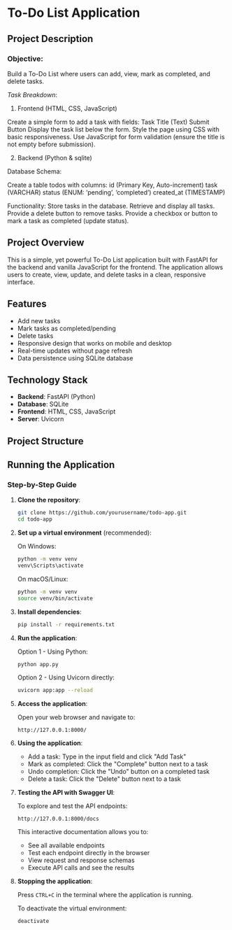 # To-Do List Application

## Project Description

### Objective:
Build a To-Do List where users can add, view, mark as completed, and
delete tasks.

*Task Breakdown*:

1. Frontend (HTML, CSS, JavaScript)

Create a simple form to add a task with fields:
Task Title (Text)
Submit Button
Display the task list below the form.
Style the page using CSS with basic responsiveness.
Use JavaScript for form validation (ensure the title is not empty before
submission).

2. Backend (Python & sqlite)

Database Schema:

Create a table todos with columns:
id (Primary Key, Auto-increment)
task (VARCHAR)
status (ENUM: ‘pending’, ‘completed’)
created_at (TIMESTAMP)

Functionality:
Store tasks in the database.
Retrieve and display all tasks.
Provide a delete button to remove tasks.
Provide a checkbox or button to mark a task as completed (update
status).

## Project Overview

This is a simple, yet powerful To-Do List application built with FastAPI for the backend and vanilla JavaScript for the frontend. The application allows users to create, view, update, and delete tasks in a clean, responsive interface.

## Features

- Add new tasks
- Mark tasks as completed/pending
- Delete tasks
- Responsive design that works on mobile and desktop
- Real-time updates without page refresh
- Data persistence using SQLite database

## Technology Stack

- **Backend**: FastAPI (Python)
- **Database**: SQLite
- **Frontend**: HTML, CSS, JavaScript
- **Server**: Uvicorn

## Project Structure 

## Running the Application

### Step-by-Step Guide

1. **Clone the repository**:
   ```bash
   git clone https://github.com/yourusername/todo-app.git
   cd todo-app
   ```

2. **Set up a virtual environment** (recommended):
   
   On Windows:
   ```bash
   python -m venv venv
   venv\Scripts\activate
   ```
   
   On macOS/Linux:
   ```bash
   python -m venv venv
   source venv/bin/activate
   ```

3. **Install dependencies**:
   ```bash
   pip install -r requirements.txt
   ```

4. **Run the application**:
   
   Option 1 - Using Python:
   ```bash
   python app.py
   ```
   
   Option 2 - Using Uvicorn directly:
   ```bash
   uvicorn app:app --reload
   ```

5. **Access the application**:
   
   Open your web browser and navigate to:
   ```
   http://127.0.0.1:8000/
   ```

6. **Using the application**:
   - Add a task: Type in the input field and click "Add Task"
   - Mark as completed: Click the "Complete" button next to a task
   - Undo completion: Click the "Undo" button on a completed task
   - Delete a task: Click the "Delete" button next to a task

7. **Testing the API with Swagger UI**:
   
   To explore and test the API endpoints:
   ```
   http://127.0.0.1:8000/docs
   ```
   
   This interactive documentation allows you to:
   - See all available endpoints
   - Test each endpoint directly in the browser
   - View request and response schemas
   - Execute API calls and see the results

8. **Stopping the application**:
   
   Press `CTRL+C` in the terminal where the application is running.
   
   To deactivate the virtual environment:
   ```bash
   deactivate
   ``` 
